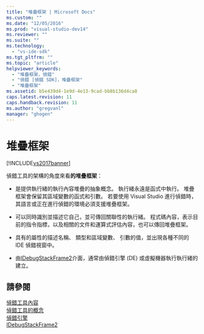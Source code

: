 ```yaml
---
title: "堆疊框架 | Microsoft Docs"
ms.custom: ""
ms.date: "12/05/2016"
ms.prod: "visual-studio-dev14"
ms.reviewer: ""
ms.suite: ""
ms.technology: 
  - "vs-ide-sdk"
ms.tgt_pltfrm: ""
ms.topic: "article"
helpviewer_keywords: 
  - "堆疊框架，偵錯"
  - "偵錯 [偵錯 SDK]，堆疊框架"
  - "堆疊框架"
ms.assetid: b5e439d4-1e9d-4e13-9cad-bb8b136d4ca8
caps.latest.revision: 11
caps.handback.revision: 11
ms.author: "gregvanl"
manager: "ghogen"
---
```

# 堆疊框架
[!INCLUDE[vs2017banner](../../code-quality/includes/vs2017banner.md)]

偵錯工具的架構的角度來看**的堆疊框架**：  
  
-   是提供執行緒的執行內容堆疊的抽象概念。  執行緒永遠是函式中執行。  堆疊框架會保留其區域變數的函式和引數。  若要使用 Visual Studio 進行偵錯時，其語言或正在進行偵錯的環境必須支援堆疊框架。  
  
-   可以同時識別並描述它自己，並可傳回關聯性的執行緒。  程式碼內容，表示目前的指令指標，以及相關的文件和運算式評估內容，也可以傳回堆疊框架。  
  
-   具有的屬性的描述名稱、 類型和區域變數、 引數的值，並出現各種不同的 IDE 偵錯視窗中。  
  
-   由[IDebugStackFrame2](../../extensibility/debugger/reference/idebugstackframe2.md)介面，通常由偵錯引擎 \(DE\) 或虛擬機器執行執行緒的建立。  
  
## 請參閱  
 [偵錯工具內容](../../extensibility/debugger/debugger-contexts.md)   
 [偵錯工具的概念](../../extensibility/debugger/debugger-concepts.md)   
 [偵錯引擎](../../extensibility/debugger/debug-engine.md)   
 [IDebugStackFrame2](../../extensibility/debugger/reference/idebugstackframe2.md)